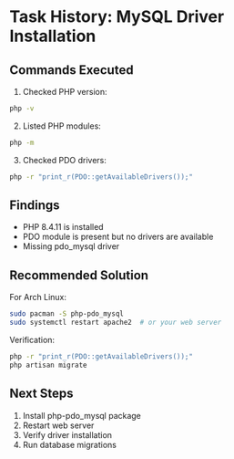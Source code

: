 # Task History: MySQL Driver Installation

## Commands Executed

1. Checked PHP version:
```bash
php -v
```

2. Listed PHP modules:
```bash
php -m
```

3. Checked PDO drivers:
```bash
php -r "print_r(PDO::getAvailableDrivers());"
```

## Findings
- PHP 8.4.11 is installed
- PDO module is present but no drivers are available
- Missing pdo_mysql driver

## Recommended Solution

For Arch Linux:
```bash
sudo pacman -S php-pdo_mysql
sudo systemctl restart apache2  # or your web server
```

Verification:
```bash
php -r "print_r(PDO::getAvailableDrivers());"
php artisan migrate
```

## Next Steps
1. Install php-pdo_mysql package
2. Restart web server
3. Verify driver installation
4. Run database migrations

